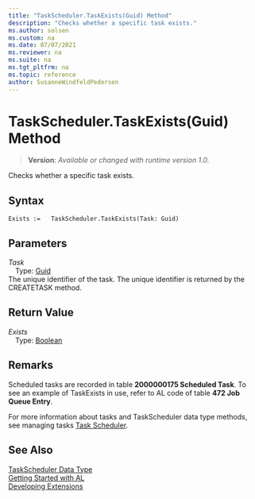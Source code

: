 ```yaml
---
title: "TaskScheduler.TaskExists(Guid) Method"
description: "Checks whether a specific task exists."
ms.author: solsen
ms.custom: na
ms.date: 07/07/2021
ms.reviewer: na
ms.suite: na
ms.tgt_pltfrm: na
ms.topic: reference
author: SusanneWindfeldPedersen
---
```

[//]: # (START>DO_NOT_EDIT)
[//]: # (IMPORTANT:Do not edit any of the content between here and the END>DO_NOT_EDIT.)
[//]: # (Any modifications should be made in the .xml files in the ModernDev repo.)
# TaskScheduler.TaskExists(Guid) Method
> **Version**: _Available or changed with runtime version 1.0._

Checks whether a specific task exists.


## Syntax
```AL
Exists :=   TaskScheduler.TaskExists(Task: Guid)
```
## Parameters
*Task*  
&emsp;Type: [Guid](../guid/guid-data-type.md)  
The unique identifier of the task. The unique identifier is returned by the CREATETASK method.
          


## Return Value
*Exists*  
&emsp;Type: [Boolean](../boolean/boolean-data-type.md)  



[//]: # (IMPORTANT: END>DO_NOT_EDIT)

## Remarks  
 Scheduled tasks are recorded in table **2000000175 Scheduled Task**. To see an example of TaskExists in use, refer to AL code of table **472 Job Queue Entry**.  

 For more information about tasks and TaskScheduler data type methods, see managing tasks [Task Scheduler](../../devenv-task-scheduler.md). 

## See Also
[TaskScheduler Data Type](taskscheduler-data-type.md)  
[Getting Started with AL](../../devenv-get-started.md)  
[Developing Extensions](../../devenv-dev-overview.md)